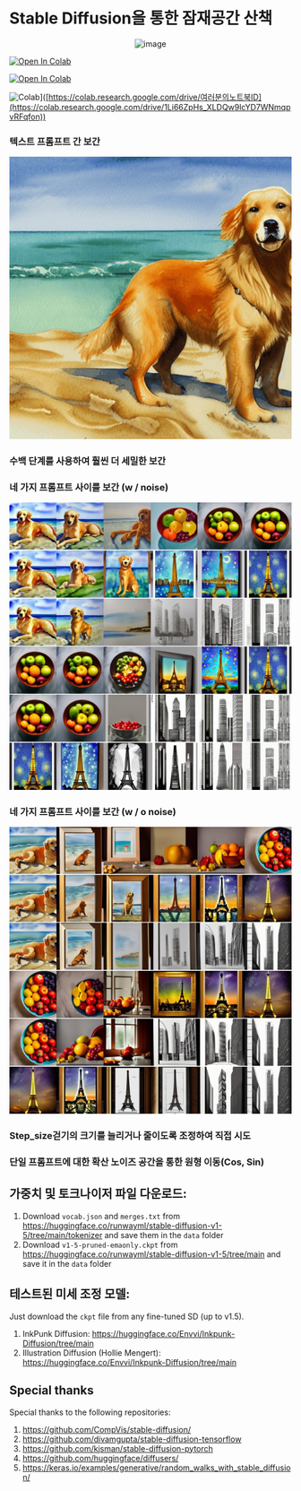 # Stable Diffusion을 통한 잠재공간 산책

<p align="center"><img src="https://github.com/ugiugi0823/pytorch-stable-diffusion-korean/assets/106899647/d10881c1-391e-4599-b2b5-b40b570e75e6" alt="image"></p>



<a href="https://colab.research.google.com/drive/여러분의노트북ID">
    <img src="https://colab.research.google.com/img/colab_favicon.ico" width="30" height="30" alt="Open In Colab"/>
</a>

[![Open In Colab](https://colab.research.google.com/img/colab_favicon.ico)](https://colab.research.google.com/drive/여러분의노트북ID)


![Colab](https://colab.research.google.com/img/colab_favicon.ico)]([https://colab.research.google.com/drive/여러분의노트북ID](https://colab.research.google.com/drive/1Li66ZpHs_XLDQw9lcYD7WNmqpvRFqfon))




### 텍스트 프롬프트 간 보간
<p align="center">
  <img src="./sd/src/P1.gif" alt="P1">
</p>


### 수백 단계를 사용하여 훨씬 더 세밀한 보간

### 네 가지 프롬프트 사이를 보간 (w / noise)
<p align="center">
  <img src="./sd/src/P3.jpg" alt="P3">
</p>

### 네 가지 프롬프트 사이를 보간 (w / o noise)
<p align="center">
  <img src="./sd/src/P4.jpg" alt="P4">
</p>

### Step_size걷기의 크기를 늘리거나 줄이도록 조정하여 직접 시도



###  단일 프롬프트에 대한 확산 노이즈 공간을 통한 원형 이동(Cos, Sin)





## 가중치 및 토크나이저 파일 다운로드:

1. Download `vocab.json` and `merges.txt` from https://huggingface.co/runwayml/stable-diffusion-v1-5/tree/main/tokenizer and save them in the `data` folder
2. Download `v1-5-pruned-emaonly.ckpt` from https://huggingface.co/runwayml/stable-diffusion-v1-5/tree/main and save it in the `data` folder

## 테스트된 미세 조정 모델:

Just download the `ckpt` file from any fine-tuned SD (up to v1.5).

1. InkPunk Diffusion: https://huggingface.co/Envvi/Inkpunk-Diffusion/tree/main
2. Illustration Diffusion (Hollie Mengert): https://huggingface.co/Envvi/Inkpunk-Diffusion/tree/main

## Special thanks

Special thanks to the following repositories:

1. https://github.com/CompVis/stable-diffusion/
1. https://github.com/divamgupta/stable-diffusion-tensorflow
1. https://github.com/kjsman/stable-diffusion-pytorch
1. https://github.com/huggingface/diffusers/
2. https://keras.io/examples/generative/random_walks_with_stable_diffusion/

